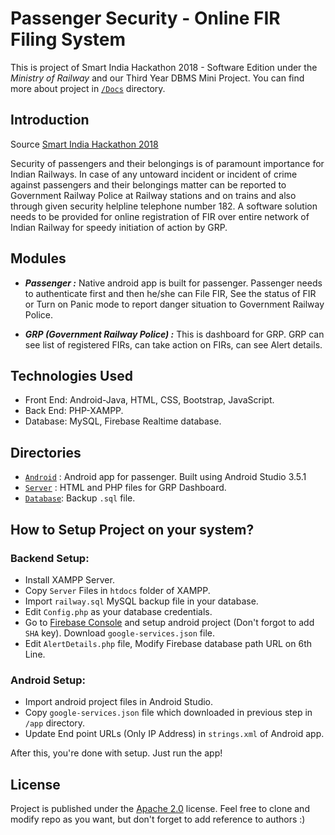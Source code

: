 # Passenger Security - Online FIR Filing System
This is project of Smart India Hackathon 2018 - Software Edition under the *Ministry of Railway* and our Third Year DBMS Mini Project. You can find more about project in [`/Docs`](/Docs) directory.

## Introduction
Source [Smart India Hackathon 2018](https://innovate.mygov.in/sih_ps/passenger-security/)

Security of passengers and their belongings is of paramount importance for Indian Railways. In case of any untoward incident or incident of crime against passengers and their belongings matter can be reported to Government Railway Police at Railway stations and on trains and also through given security helpline telephone number 182. A software solution needs to be provided for online registration of FIR over entire network of Indian Railway for speedy initiation of action by GRP.

## Modules
- ***Passenger :*** Native android app is built for passenger. Passenger needs to authenticate first and then he/she can File FIR, See the status of FIR or Turn on Panic mode to report danger situation to Government Railway Police.

- ***GRP (Government Railway Police) :*** This is dashboard for GRP. GRP can see list of registered FIRs, can take action on FIRs, can see Alert details.

## Technologies Used
- Front End: Android-Java, HTML, CSS, Bootstrap, JavaScript.
- Back End: PHP-XAMPP.
- Database: MySQL, Firebase Realtime database.

## Directories
- [`Android`](Android/) : Android app for passenger. Built using Android Studio 3.5.1
- [`Server`](Server/) : HTML and PHP files for GRP Dashboard.
- [`Database`](Database/): Backup `.sql` file.


## How to Setup Project on your system?

### Backend Setup:
- Install XAMPP Server.
- Copy `Server` Files in `htdocs` folder of XAMPP.
- Import `railway.sql` MySQL backup file in your database.
- Edit `Config.php` as your database credentials.
- Go to [Firebase Console](https://console.firebase.google.com) and setup android project (Don't forgot to add `SHA` key). Download `google-services.json` file.
- Edit `AlertDetails.php` file, Modify Firebase database path URL on 6th Line.

### Android Setup:
- Import android project files in Android Studio.
- Copy `google-services.json` file which downloaded in previous step in `/app` directory.
- Update End point URLs (Only IP Address) in `strings.xml` of Android app.

After this, you're done with setup. Just run the app!

## License
Project is published under the [Apache 2.0](LICENSE.md) license. Feel free to clone and modify repo as you want, but don't forget to add reference to authors :)
